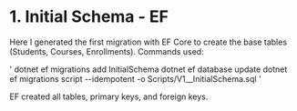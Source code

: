 # 1. Initial Schema - EF

Here I generated the first migration with EF Core to create the base tables (Students, Courses, Enrollments).
Commands used:

'
dotnet ef migrations add InitialSchema
dotnet ef database update
dotnet ef migrations script --idempotent -o Scripts/V1__InitialSchema.sql
'

EF created all tables, primary keys, and foreign keys.
